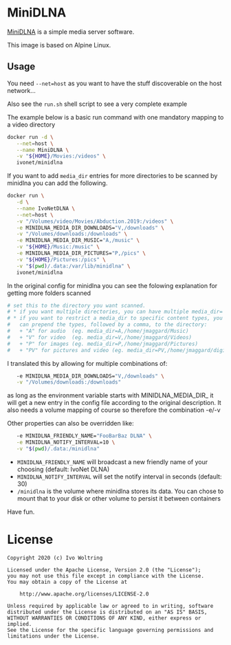 # MiniDLNA

[MiniDLNA](https://sourceforge.net/projects/minidlna/) is a simple media server software.

This image is based on Alpine Linux.

## Usage

You need `--net=host` as you want to have the stuff discoverable on the host network...

Also see the `run.sh` shell script to see a very complete example


The example below is a basic run command with one mandatory mapping to a video directory
```bash
docker run -d \
   --net=host \
   --name MiniDLNA \
   -v "${HOME}/Movies:/videos" \
   ivonet/minidlna
```

If you want to add `media_dir` entries for more directories to be scanned by minidlna you can add the following.

```bash
docker run \
   -d \
   --name IvoNetDLNA \
   --net=host \
   -v "/Volumes/video/Movies/Abduction.2019:/videos" \
   -e MINIDLNA_MEDIA_DIR_DOWNLOADS="V,/downloads" \
   -v "/Volumes/downloads:/downloads" \
   -e MINIDLNA_MEDIA_DIR_MUSIC="A,/music" \
   -v "${HOME}/Music:/music" \
   -e MINIDLNA_MEDIA_DIR_PICTURES="P,/pics" \
   -v "${HOME}/Pictures:/pics" \
   -v "$(pwd)/.data:/var/lib/minidlna" \
   ivonet/minidlna

```
In the original config for minidlna you can see the folowing explanation for getting more folders scanned

```bash
# set this to the directory you want scanned.
# * if you want multiple directories, you can have multiple media_dir= lines
# * if you want to restrict a media_dir to specific content types, you
#   can prepend the types, followed by a comma, to the directory:
#   + "A" for audio  (eg. media_dir=A,/home/jmaggard/Music)
#   + "V" for video  (eg. media_dir=V,/home/jmaggard/Videos)
#   + "P" for images (eg. media_dir=P,/home/jmaggard/Pictures)
#   + "PV" for pictures and video (eg. media_dir=PV,/home/jmaggard/digital_camera)
```

I translated this by allowing for multiple combinations of:

```bash
   -e MINIDLNA_MEDIA_DIR_DOWNLOADS="V,/downloads" \
   -v "/Volumes/downloads:/downloads" 
```

as long as the environment variable starts with MINIDLNA_MEDIA_DIR_<and then something> it will get a new
entry in the config file according to the original description.
It also needs a volume mapping of course so therefore the combination -e/-v

Other properties can also be overridden like: 

```bash
   -e MINIDLNA_FRIENDLY_NAME="FooBarBaz DLNA" \
   -e MINIDLNA_NOTIFY_INTERVAL=10 \
   -v "$(pwd)/.data:/minidlna" 
```
* `MINIDLNA_FRIENDLY_NAME` will broadcast a new friendly name of your choosing (default: IvoNet DLNA)
* `MINIDLNA_NOTIFY_INTERVAL` will set the notify interval in seconds (default: 30)
* `/minidlna` is the volume where minidlna stores its data. You can chose to mount that to your disk or 
other volume to persist it between containers


Have fun.

# License

    Copyright 2020 (c) Ivo Woltring

    Licensed under the Apache License, Version 2.0 (the "License");
    you may not use this file except in compliance with the License.
    You may obtain a copy of the License at

        http://www.apache.org/licenses/LICENSE-2.0

    Unless required by applicable law or agreed to in writing, software
    distributed under the License is distributed on an "AS IS" BASIS,
    WITHOUT WARRANTIES OR CONDITIONS OF ANY KIND, either express or implied.
    See the License for the specific language governing permissions and
    limitations under the License.
